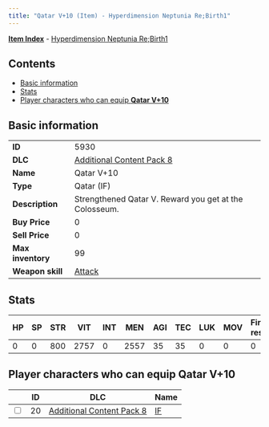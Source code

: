 ```yaml
---
title: "Qatar V+10 (Item) - Hyperdimension Neptunia Re;Birth1"
---
```


[**Item Index**](/neptunia/rb1/item/index.html) - [Hyperdimension Neptunia Re;Birth1](/neptunia/rb1)

## Contents

- [Basic information](#basic-information)
- [Stats](#stats)
- [Player characters who can equip **Qatar V+10**](#player-characters-who-can-equip-qatar-v-10)

## Basic information

|   |   |
| -- | -- |
| **ID** | 5930 |
| **DLC** | [Additional Content Pack 8](/neptunia/rb1/dlc/17-pack8.html) |
| **Name** | Qatar V+10 |
| **Type** | Qatar (IF) |
| **Description** | Strengthened Qatar V. Reward you get at the Colosseum. |
| **Buy Price** | 0 |
| **Sell Price** | 0 |
| **Max inventory** | 99 |
| **Weapon skill** | [Attack](/neptunia/rb1/skill/17-3201-attack.html) |

## Stats

| HP | SP | STR | VIT | INT | MEN | AGI | TEC | LUK | MOV | Fire res. | Ice res. | Wind res. | Lightning res. |
| -- | -- | --- | --- | --- | --- | --- | --- | --- | --- | --------- | -------- | --------- | -------------- |
| 0 | 0 | 800 | 2757 | 0 | 2557 | 35 | 35 | 0 | 0 | 0 | 0 | 0 | 0 |

## Player characters who can equip **Qatar V+10**

|    | ID | DLC | Name |
| -- | -- | --- | ---- |
| <input type="checkbox" id="rb1-player-17-20" class="trackbox" /> | 20 | [Additional Content Pack 8](/neptunia/rb1/dlc/17-pack8.html) | [IF](/neptunia/rb1/player/17-20-if.html) |